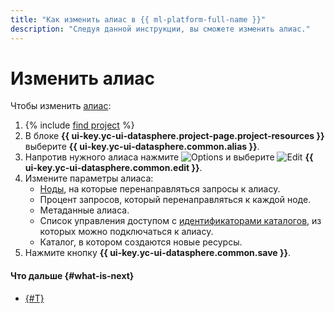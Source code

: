 ```yaml
---
title: "Как изменить алиас в {{ ml-platform-full-name }}"
description: "Следуя данной инструкции, вы сможете изменить алиас."
---
```


# Изменить алиас

Чтобы изменить [алиас](../../concepts/deploy/index.md#alias):
1. {% include [find project](../../../_includes/datasphere/ui-find-project.md) %}
1. В блоке **{{ ui-key.yc-ui-datasphere.project-page.project-resources }}** выберите **{{ ui-key.yc-ui-datasphere.common.alias }}**.
1. Напротив нужного алиаса нажмите ![Options](../../../_assets/console-icons/ellipsis.svg) и выберите ![Edit](../../../_assets/console-icons/pencil.svg) **{{ ui-key.yc-ui-datasphere.common.edit }}**.
1. Измените параметры алиаса:
    * [Ноды](../../concepts/deploy/index.md#node), на которые перенаправляться запросы к алиасу.
    * Процент запросов, который перенаправляться к каждой ноде.
    * Метаданные алиаса.
    * Список управления доступом с [идентификаторами каталогов](../../../resource-manager/operations/folder/get-id.md), из которых можно подключаться к алиасу.
    * Каталог, в котором создаются новые ресурсы.
1. Нажмите кнопку **{{ ui-key.yc-ui-datasphere.common.save }}**.

#### Что дальше {#what-is-next}

* [{#T}](alias-delete.md)
